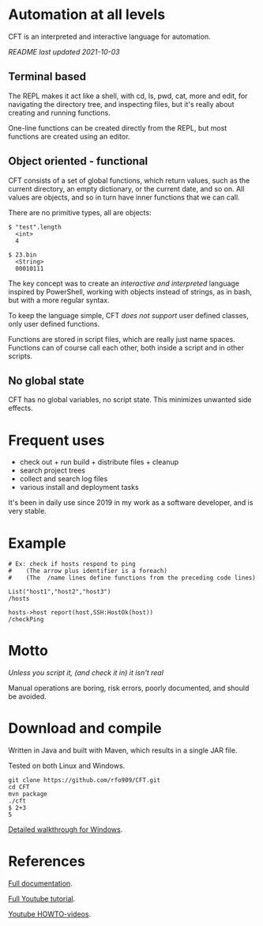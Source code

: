 
# Automation at all levels

CFT is an interpreted and interactive language for automation.

*README last updated 2021-10-03*

## Terminal based 

The REPL makes it act like a shell, with cd, ls, pwd, cat, more and edit, for navigating the 
directory tree, and inspecting files, but it's really about 
creating and running functions. 

One-line functions can be created directly from the REPL, but most functions
are created using an editor.


## Object oriented - functional

CFT consists of a set of global functions, which return values, such as the current
directory, an empty dictionary, or the current date, and so on. All values are objects,
and so in turn have inner functions that we can call. 

There are no primitive types, all are objects:

```
$ "test".length
  <int>
  4

$ 23.bin
  <String>
  00010111
```

The key concept was to create an *interactive and interpreted* language inspired by
PowerShell, working with objects instead of strings, as in bash, but with a more regular syntax.

To keep the language simple, CFT *does not support* user defined classes, only user defined functions.

Functions are stored in script files, which are really just name spaces. Functions can of course
call each other, both inside a script and in other scripts. 


## No global state

CFT has no global variables, no script state. This minimizes unwanted side effects. 


# Frequent uses

- check out + run build + distribute files + cleanup
- search project trees
- collect and search log files 
- various install and deployment tasks

It's been in daily use since 2019 in my work as a software developer, and is very stable. 



# Example

```
# Ex: check if hosts respond to ping
#    (The arrow plus identifier is a foreach)
#    (The  /name lines define functions from the preceding code lines)

List("host1","host2","host3")
/hosts

hosts->host report(host,SSH:HostOk(host))
/checkPing 
```


# Motto

*Unless you script it, (and check it in) it isn't real*

Manual operations are boring, risk errors, poorly documented, and should be avoided. 



# Download and compile

Written in Java and built with Maven, which results in a single JAR file. 

Tested on both Linux and Windows. 



```
git clone https://github.com/rfo909/CFT.git
cd CFT
mvn package
./cft
$ 2+3
5
```

[Detailed walkthrough for Windows](INSTALL_WINDOWS.md).


# References

[Full documentation](doc/Doc.md).

[Full Youtube tutorial](https://www.youtube.com/playlist?list=PLj58HwpT4Qy80WhDBycFKxIhWFzv5WkwO).

[Youtube HOWTO-videos](https://www.youtube.com/playlist?list=PLj58HwpT4Qy-12WjM16ALnLGEyy3kxX9r).
